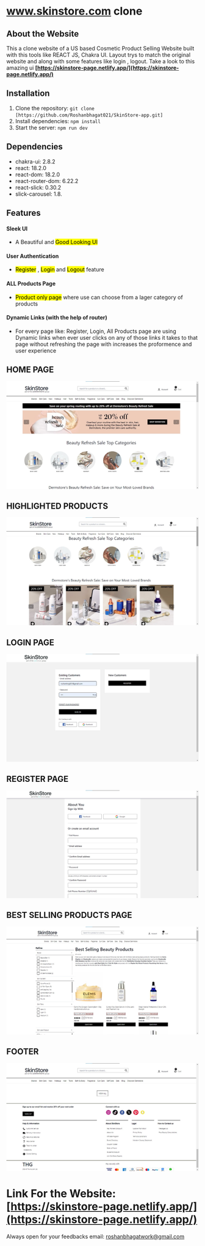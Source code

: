# www.skinstore.com clone

## About the Website

This a clone website of a US based Cosmetic Product Selling Website built with this tools like REACT JS, Chakra UI. Layout trys to match the original website and along with some features like login , logout. Take a look to this amazing ui **[https://skinstore-page.netlify.app/](https://skinstore-page.netlify.app/)**

## Installation

1. Clone the repository: `git clone [https://github.com/Roshanbhagat021/SkinStore-app.git]`
2. Install dependencies: `npm install`
3. Start the server: `npm run dev`

## Dependencies
- chakra-ui: 2.8.2
- react: 18.2.0
- react-dom: 18.2.0
- react-router-dom: 6.22.2
- react-slick: 0.30.2
- slick-carousel: 1.8.

## Features

#### Sleek UI

- A Beautiful and <mark>Good Looking UI</mark>

#### User Authentication

- <mark>Register</mark> , <mark>Login</mark> and <mark>Logout</mark> feature

#### ALL Products Page

- <mark>Product only page</mark> where use can choose from a lager category of products

#### Dynamic Links (with the help of router)

- For every page like: Register, Login, All Products page are using Dynamic links when ever user clicks on any of those links it takes to that page without refreshing the page with increases the proformence and user experience


## HOME PAGE
![Home_Page](./public/Readme/Home-page.jpg)

## HIGHLIGHTED PRODUCTS
![Highlighted_Page](./public/Readme/Special_Products.jpg)

## LOGIN PAGE
![Login_Page](./public/Readme/Login_Page.jpg)

## REGISTER PAGE
![Register_Page](./public/Readme/Register_Page.jpg)

## BEST SELLING PRODUCTS PAGE
![Best selling products page](./public/Readme/All_Products.jpg)

## FOOTER
![Footer](./public/Readme/Footer.jpg)


# Link For the Website: **[https://skinstore-page.netlify.app/](https://skinstore-page.netlify.app/)**

Always open for your feedbacks email: [roshanbhagatwork@gmail.com]()


